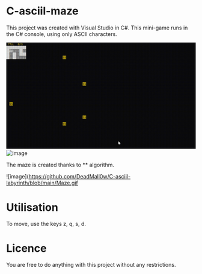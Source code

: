 # C-asciil-maze
This project was created with Visual Studio in C#. This mini-game runs in the C# console, using only ASCII characters.

![image](https://github.com/DeadMall0w/C-asciil-labyrinth/blob/main/Gameplay.gif)
![image](https://github.com/DeadMall0w/C-asciil-labyrinth/assets/100719400/fca00603-e475-4063-a79f-af1a70f741e8)


The maze is created thanks to ** algorithm.

![image](https://github.com/DeadMall0w/C-asciil-labyrinth/blob/main/Maze.gif

# Utilisation
To move, use the keys z, q, s, d.

# Licence
You are free to do anything with this project without any restrictions.
